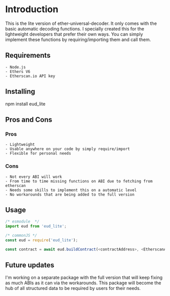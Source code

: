 # Introduction

This is the lite version of ether-universal-decoder. It only comes with the basic automatic decoding functions.
I specially created this for the lightweight developers that prefer their own ways.
You can simply implement these functions by requiring/importing them and call them.

## Requirements

    - Node.js
    - Ethers V6
    - Etherscan.io API key

## Installing

npm install eud_lite

## Pros and Cons

### Pros
    
    - Lightweight
    - Usable anywhere on your code by simply require/import
    - Flexible for personal needs

### Cons

    - Not every ABI will work
    - From time to time missing functions on ABI due to fetching from etherscan
    - Needs some skills to implement this on a automatic level
    - No workarounds that are being added to the full version

## Usage

```js
/* esmodule  */
import eud from 'eud_lite';

/* commonJS */
const eud = require('eud_lite');

const contract = await eud.buildContract(<contractAddress>, <EtherscanApiKey>); <Promise>
```

## Future updates

I'm working on a separate package with the full version that will keep fixing as much ABIs as it can via the workarounds. This package will become the hub of all structured data to be required by users for their needs.